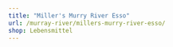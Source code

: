 ```yaml
---
title: "Miller's Murry River Esso"
url: /murray-river/millers-murry-river-esso/
shop: Lebensmittel
---
```

